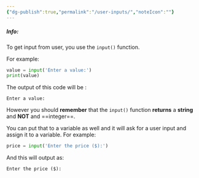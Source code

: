 ```yaml
---
{"dg-publish":true,"permalink":"/user-inputs/","noteIcon":""}
---
```


##### Info:
To get input from user, you use the `input()` function. 

For example:
```Python
value = input('Enter a value:')
print(value)
```

The output of this code will be :

```
Enter a value:
```

However you should **remember** that the `input()` function **returns** a **string** and **NOT** and ==integer==.

You can put that to a variable as well and it will ask for a user input and assign it to a variable. For example:

```Python
price = input('Enter the price ($):')
```

And this will output as:

```
Enter the price ($):
```
